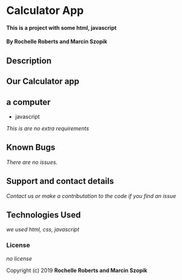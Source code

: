 # Calculator App

#### This is a project with some html, javascript

#### By Rochelle Roberts and Marcin Szopik

## Description

## Our Calculator app

## a computer

* javascript


_This is are no extra requirements_

## Known Bugs

_There are no issues._

## Support and contact details

_Contact us or make a contributation to the code if you find an issue_

## Technologies Used

_we used html, css, javascript_

### License

*no license*

Copyright (c) 2019 **Rochelle Roberts and Marcin Szopik**
